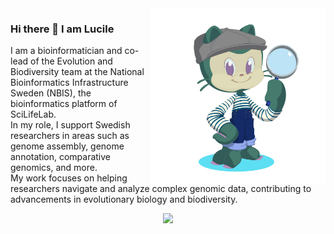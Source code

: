 <img align="right" src="octocat-1742304445215.png" width="280">

### Hi there 👋 I am Lucile


<!--
**LucileSol/LucileSol** is a ✨ _special_ ✨ repository because its `README.md` (this file) appears on your GitHub profile.

Here are some ideas to get you started:

- 🔭 I’m currently working on ...
- 🌱 I’m currently learning ...
- 👯 I’m looking to collaborate on ...
- 🤔 I’m looking for help with ...
- 💬 Ask me about ...
- 📫 How to reach me: ...
- 😄 Pronouns: ...
- ⚡ Fun fact: ...
-->


I am a bioinformatician and co-lead of the Evolution and Biodiversity team at the National Bioinformatics Infrastructure Sweden (NBIS), the bioinformatics platform of SciLifeLab.  
In my role, I support Swedish researchers in areas such as genome assembly, genome annotation, comparative genomics, and more.  
My work focuses on helping researchers navigate and analyze complex genomic data, contributing to advancements in evolutionary biology and biodiversity.

<!--
[![GitHub WidgetBox](https://github-widgetbox.vercel.app/api/profile?username=LucileSol&data=followers,repositories,stars,commits)](https://github.com/Jurredr/github-widgetbox)
-->


<p align="center">
  <a href="https://skillicons.dev">
    <img src="https://skillicons.dev/icons?i=git,github,kubernetes,docker,anaconda,bash,perl,linux,regex,vscode,atom" />
  </a>
</p>
